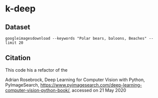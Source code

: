 # k-deep

## Dataset

    googleimagesdownload --keywords "Polar bears, baloons, Beaches" --limit 20


## Citation

This code his a refactor of the

Adrian Rosebrock, Deep Learning for Computer Vision with Python, PyImageSearch, https://www.pyimagesearch.com/deep-learning-computer-vision-python-book/, accessed on 21 May 2020